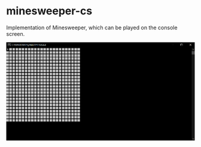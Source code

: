 # minesweeper-cs

Implementation of Minesweeper, which can be played on the console screen.

![screenshot](https://raw.githubusercontent.com/wertrain/minesweeper-cs/master/ScreenShots/console_minesweeper.gif)
